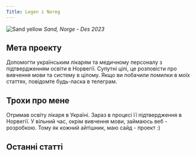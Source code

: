 ```yaml
---
Title: Legen i Noreg
---
```


![Sand yellow](img/sand-yellow.jpg)
_Sand, Norge - Des 2023_

## Мета проекту

Допомогти українським лікарям та медичному персоналу з підтвердженням освіти в Норвегії.
Супутні цілі, це розповісти про вивчення мови та систему в цілому.
Якщо ви побачили помилки в моїх статтях, повідомте будь-ласка в телеграм.

## Трохи про мене

Отримав освіту лікаря в Україні. Зараз в процесі її підтвердження в Норвегії. У вільний час, окрім вивчення мови, займаюсь веб - розробкою. Тому як кожний айтішник, маю сайд - проект :)

## Останні статті
